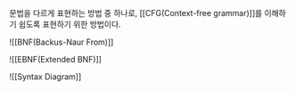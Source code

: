 문법을 다르게 표현하는 방법 중 하나로, [[CFG(Context-free grammar)]]를 이해하기 쉽도록 표현하기 위한 방법이다.

![[BNF(Backus-Naur From)]]

![[EBNF(Extended BNF)]]

![[Syntax Diagram]]